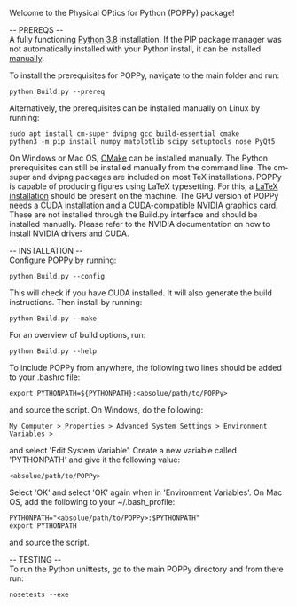 Welcome to the Physical OPtics for Python (POPPy) package!

-- PREREQS --\
A fully functioning [Python 3.8](https://docs.python-guide.org/starting/install3/linux/) installation.
If the PIP package manager was not automatically installed with your Python install, it can be installed [manually](https://pip.pypa.io/en/stable/installation/).

To install the prerequisites for POPPy, navigate to the main folder and run:
```
python Build.py --prereq
```
Alternatively, the prerequisites can be installed manually on Linux by running:
```
sudo apt install cm-super dvipng gcc build-essential cmake
python3 -m pip install numpy matplotlib scipy setuptools nose PyQt5
```
On Windows or Mac OS, [CMake](https://cmake.org/install/) can be installed manually. The Python prerequisites can still be installed manually from the command line. The cm-super and dvipng packages are included on most TeX installations.
POPPy is capable of producing figures using LaTeX typesetting. For this, a [LaTeX installation](https://www.tug.org/texlive/quickinstall.html) should be present on the machine.
The GPU version of POPPy needs a [CUDA installation](https://docs.nvidia.com/cuda/cuda-installation-guide-linux/index.html) and a CUDA-compatible NVIDIA graphics card. These are not installed through the Build.py interface and should be installed manually. Please refer to the NVIDIA documentation on how to install NVIDIA drivers and CUDA.

-- INSTALLATION --\
Configure POPPy by running:
```
python Build.py --config
```
This will check if you have CUDA installed. It will also generate the build instructions.
Then install by running:
```
python Build.py --make
```
For an overview of build options, run:
```
python Build.py --help
```

To include POPPy from anywhere, the following two lines should be added to your .bashrc file:
``` 
export PYTHONPATH=${PYTHONPATH}:<absolue/path/to/POPPy>
```
and source the script.
On Windows, do the following:
```
My Computer > Properties > Advanced System Settings > Environment Variables >
```
and select 'Edit System Variable'. Create a new variable called 'PYTHONPATH' and give it the following value:
```
<absolue/path/to/POPPy>
```
Select 'OK' and select 'OK' again when in 'Environment Variables'.
On Mac OS, add the following to your ~/.bash_profile:
```
PYTHONPATH="<absolue/path/to/POPPy>:$PYTHONPATH"
export PYTHONPATH
```
and source the script.

-- TESTING --\
To run the Python unittests, go to the main POPPy directory and from there run:
```
nosetests --exe
```
